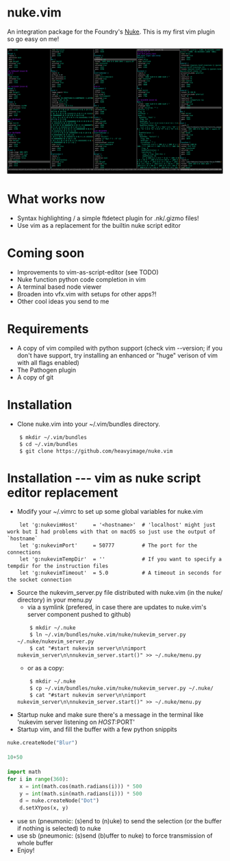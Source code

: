 # nuke.vim
An integration package for the Foundry's [Nuke](https://www.thefoundry.co.uk/products/nuke/).  This is my first vim plugin so go easy on me!

![Screenshot of nuke.vim](https://github.com/heavyimage/nuke.vim/blob/master/docs/screenshot.png "Screenshot of nuke.vim")

# What works now
* Syntax highlighting / a simple ftdetect plugin for .nk/.gizmo files!
* Use vim as a replacement for the builtin nuke script editor

# Coming soon
* Improvements to vim-as-script-editor (see TODO)
* Nuke function python code completion in vim
* A terminal based node viewer
* Broaden into vfx.vim with setups for other apps?!
* Other cool ideas you send to me

# Requirements
* A copy of vim compiled with python support (check vim --version; if you don't have support, try installing an enhanced or "huge" verison of vim with all flags enabled)
* The Pathogen plugin
* A copy of git

# Installation
* Clone nuke.vim into your ~/.vim/bundles directory.
``` shell
    $ mkdir ~/.vim/bundles
    $ cd ~/.vim/bundles
    $ git clone https://github.com/heavyimage/nuke.vim
```

# Installation --- vim as nuke script editor replacement
* Modify your ~/.vimrc to set up some global variables for nuke.vim
``` vimscript
    let 'g:nukevimHost'     = '<hostname>'  # 'localhost' might just work but I had problems with that on macOS so just use the output of `hostname`
    let 'g:nukevimPort'     = 50777         # The port for the connections
    let 'g:nukevimTempDir'  = ''            # If you want to specify a tempdir for the instruction files
    let 'g:nukevimTimeout'  = 5.0           # A timeout in seconds for the socket connection
```
* Source the nukevim_server.py file distributed with nuke.vim (in the nuke/ directory) in your menu.py
    * via a symlink (prefered, in case there are updates to nuke.vim's server component pushed to github)
    ``` shell
        $ mkdir ~/.nuke
        $ ln ~/.vim/bundles/nuke.vim/nuke/nukevim_server.py ~/.nuke/nukevim_server.py
        $ cat "#start nukevim server\n\nimport nukevim_server\n\nnukevim_server.start()" >> ~/.nuke/menu.py
    ```
    * or as a copy:
    ``` shell
        $ mkdir ~/.nuke
        $ cp ~/.vim/bundles/nuke.vim/nuke/nukevim_server.py ~/.nuke/
        $ cat "#start nukevim server\n\nimport nukevim_server\n\nnukevim_server.start()" >> ~/.nuke/menu.py
    ```
* Startup nuke and make sure there's a message in the terminal like 'nukevim server listening on $HOST:$PORT'
* Startup vim, and fill the buffer with a few python snippits
``` python
nuke.createNode("Blur")

10+50

import math
for i in range(360):
    x = int(math.cos(math.radians(i))) * 500
    y = int(math.sin(math.radians(i))) * 500
    d = nuke.createNode("Dot")
    d.setXYpos(x, y)
```
* use <leader>sn (pneumonic: (s)end to (n)uke) to send the selection (or the buffer if nothing is selected) to nuke
* use <leader>sb (pneumonic: (s)send (b)uffer to nuke) to force transmission of whole buffer
* Enjoy!

